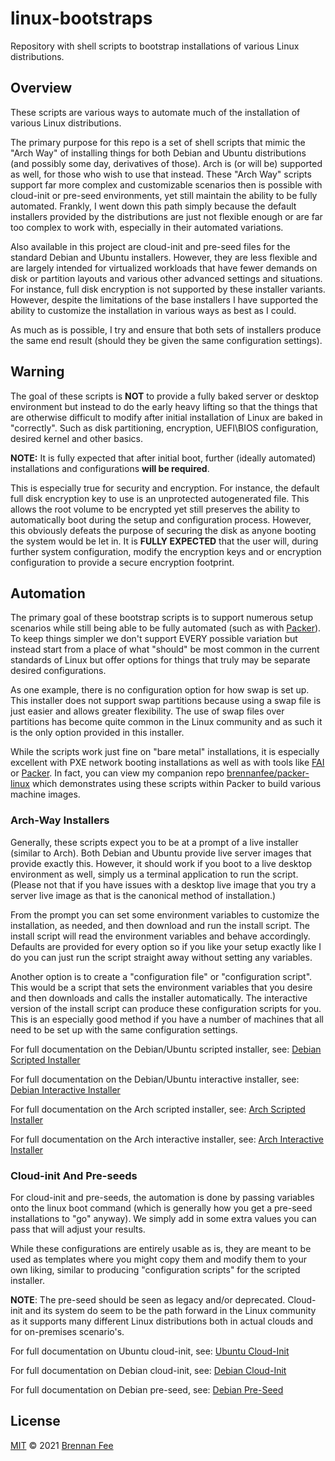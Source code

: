 # linux-bootstraps

Repository with shell scripts to bootstrap installations of various Linux distributions.

## Overview

These scripts are various ways to automate much of the installation of various Linux distributions.

The primary purpose for this repo is a set of shell scripts that mimic the "Arch Way" of installing things for both Debian and Ubuntu distributions (and possibly some day, derivatives of those).  Arch is (or will be) supported as well, for those who wish to use that instead.  These "Arch Way" scripts support far more complex and customizable scenarios then is possible with cloud-init or pre-seed environments, yet still maintain the ability to be fully automated.  Frankly, I went down this path simply because the default installers provided by the distributions are just not flexible enough or are far too complex to work with, especially in their automated variations.

Also available in this project are cloud-init and pre-seed files for the standard Debian and Ubuntu installers.  However, they are less flexible and are largely intended for virtualized workloads that have fewer demands on disk or partition layouts and various other advanced settings and situations.  For instance, full disk encryption is not supported by these installer variants.  However, despite the limitations of the base installers I have supported the ability to customize the installation in various ways as best as I could.

As much as is possible, I try and ensure that both sets of installers produce the same end result (should they be given the same configuration settings).

## Warning

The goal of these scripts is **NOT** to provide a fully baked server or desktop environment but instead to do the early heavy lifting so that the things that are otherwise difficult to modify after initial installation of Linux are baked in "correctly".  Such as disk partitioning, encryption, UEFI\BIOS configuration, desired kernel and other basics.

**NOTE:** It is fully expected that after initial boot, further (ideally automated) installations and configurations **will be required**.

This is especially true for security and encryption.  For instance, the default full disk encryption key to use is an unprotected autogenerated file.  This allows the root volume to be encrypted yet still preserves the ability to automatically boot during the setup and configuration process.  However, this obviously defeats the purpose of securing the disk as anyone booting the system would be let in.  It is **FULLY EXPECTED** that the user will, during further system configuration, modify the encryption keys and or encryption configuration to provide a secure encryption footprint.

## Automation

The primary goal of these bootstrap scripts is to support numerous setup scenarios while still being able to be fully automated (such as with [Packer](https://www.packer.io/)).  To keep things simpler we don't support EVERY possible variation but instead start from a place of what "should" be most common in the current standards of Linux but offer options for things that truly may be separate desired configurations.

As one example, there is no configuration option for how swap is set up.  This installer does not support swap partitions because using a swap file is just easier and allows greater flexibility.  The use of swap files over partitions has become quite common in the Linux community and as such it is the only option provided in this installer.

While the scripts work just fine on "bare metal" installations, it is especially excellent with PXE network booting installations as well as with tools like [FAI](https://fai-project.org/) or [Packer](https://www.packer.io/).  In fact, you can view my companion repo [brennanfee/packer-linux](https://github.com/brennanfee/packer-linux) which demonstrates using these scripts within Packer to build various machine images.

### Arch-Way Installers

Generally, these scripts expect you to be at a prompt of a live installer (similar to Arch).  Both Debian and Ubuntu provide live server images that provide exactly this.  However, it should work if you boot to a live desktop environment as well, simply us a terminal application to run the script.  (Please not that if you have issues with a desktop live image that you try a server live image as that is the canonical method of installation.)

From the prompt you can set some environment variables to customize the installation, as needed, and then download and run the install script.  The install script will read the environment variables and behave accordingly.  Defaults are provided for every option so if you like your setup exactly like I do you can just run the script straight away without setting any variables.

Another option is to create a "configuration file" or "configuration script".  This would be a script that sets the environment variables that you desire and then downloads and calls the installer automatically.  The interactive version of the install script can produce these configuration scripts for you.  This is an especially good method if you have a number of machines that all need to be set up with the same configuration settings.

For full documentation on the Debian/Ubuntu scripted installer, see:  [Debian Scripted Installer](docs/debian-scripted-installer.md)

For full documentation on the Debian/Ubuntu interactive installer, see: [Debian Interactive Installer](docs/debian-interactive-installer.md)

For full documentation on the Arch scripted installer, see:  [Arch Scripted Installer](docs/arch/arch-scripted-installer.md)

For full documentation on the Arch interactive installer, see: [Arch Interactive Installer](docs/arch/arch-interactive-installer.md)

### Cloud-init And Pre-seeds

For cloud-init and pre-seeds, the automation is done by passing variables onto the linux boot command (which is generally how you get a pre-seed installations to "go" anyway).  We simply add in some extra values you can pass that will adjust your results.

While these configurations are entirely usable as is, they are meant to be used as templates where you might copy them and modify them to your own liking, similar to producing "configuration scripts" for the scripted installer.

**NOTE**: The pre-seed should be seen as legacy and/or deprecated.  Cloud-init and its system do seem to be the path forward in the Linux community as it supports many different Linux distributions both in actual clouds and for on-premises scenario's.

For full documentation on Ubuntu cloud-init, see: [Ubuntu Cloud-Init](docs/cloud-init/ubuntu-cloud-init.md)

For full documentation on Debian cloud-init, see: [Debian Cloud-Init](docs/cloud-init/debian-cloud-init.md)

For full documentation on Debian pre-seed, see: [Debian Pre-Seed](docs/cloud-init/debian-preseed.md)

## License

[MIT](license.md) © 2021 [Brennan Fee](https://github.com/brennanfee)
